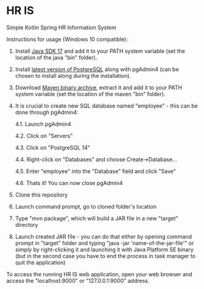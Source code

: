 # HR IS
Simple Kotlin Spring HR Information System

Instructions for usage (Windows 10 compatible):

1. Install [Java SDK 17](https://www.oracle.com/java/technologies/downloads/#java17) and add it to your PATH system variable (set the location of the java "bin" folder).
2. Install [latest version of PostgreSQL](https://www.postgresql.org/download/) along with pgAdmin4 (can be chosen to install along during the installation).
3. Download [Maven binary archive](https://maven.apache.org/download.cgi), extract it and add it to your PATH system variable (set the location of the maven "bin" folder).
4. It is crucial to create new SQL database named "employee" - this can be done through pgAdmin4:
	
	4.1. Launch pgAdmin4
	
	4.2. Click on "Servers"
	
	4.3. Click on "PostgreSQL 14"
	
	4.4. Right-click on "Databases" and choose Create->Database...
	
	4.5. Enter "employee" into the "Database" field and click "Save"
	
	4.6. Thats it! You can now close pgAdmin4
	
5. Clone this repository
6. Launch command prompt, go to cloned folder's location
7. Type "mvn package", which will build a JAR file in a new "target" directory
8. Launch created JAR file - you can do that either by opening command prompt in "target" folder and typing "java -jar 'name-of-the-jar-file'"
or simply by right-clicking it and launching it with Java Platform SE binary (but in the second case you have to end the process in task manager
to quit the application)

To access the running HR IS web application, open your web browser and access the "localhost:9000" or "127.0.0.1:9000" address.
